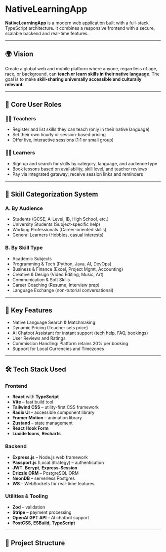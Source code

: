# NativeLearningApp

**NativeLearningApp** is a modern web application built with a full-stack TypeScript architecture. It combines a responsive frontend with a secure, scalable backend and real-time features.

---

## 🌍 Vision

Create a global web and mobile platform where anyone, regardless of age, race, or background, can **teach or learn skills in their native language**. The goal is to make **skill-sharing universally accessible and culturally relevant**.

---

## 👤 Core User Roles

### 👨‍🏫 Teachers
- Register and list skills they can teach (only in their native language)
- Set their own hourly or session-based pricing
- Offer live, interactive sessions (1:1 or small group)


### 👩‍🎓 Learners
- Sign up and search for skills by category, language, and audience type
- Book lessons based on availability, skill level, and teacher reviews
- Pay via integrated gateway; receive session links and reminders

---

## 🧠 Skill Categorization System

### A. By Audience
- Students (GCSE, A-Level, IB, High School, etc.)
- University Students (Subject-specific help)
- Working Professionals (Career-oriented skills)
- General Learners (Hobbies, casual interests)

### B. By Skill Type
- Academic Subjects
- Programming & Tech (Python, Java, AI, DevOps)
- Business & Finance (Excel, Project Mgmt, Accounting)
- Creative & Design (Video Editing, Music, Art)
- Communication & Soft Skills
- Career Coaching (Resume, Interview prep)
- Language Exchange (non-tutorial conversational)

---

## 🔑 Key Features

- Native Language Search & Matchmaking
- Dynamic Pricing (Teacher sets price)
- AI Chatbot Assistant for instant support (tech help, FAQ, bookings)
- User Reviews and Ratings
- Commission Handling: Platform retains 20% per booking
- Support for Local Currencies and Timezones

---

## 🛠️ Tech Stack Used

### Frontend
- **React** with **TypeScript**
- **Vite** – fast build tool
- **Tailwind CSS** – utility-first CSS framework
- **Radix UI** – accessible component library
- **Framer Motion** – animation library
- **Zustand** – state management
- **React Hook Form**
- **Lucide Icons**, **Recharts**

### Backend
- **Express.js** – Node.js web framework
- **Passport.js** (Local Strategy) – authentication
- **JWT**, **Bcrypt**, **Express-Session**
- **Drizzle ORM** – PostgreSQL ORM
- **NeonDB** – serverless Postgres
- **WS** – WebSockets for real-time features

### Utilities & Tooling
- **Zod** – validation
- **Stripe** – payment processing
- **OpenAI GPT API** – AI chatbot support
- **PostCSS**, **ESBuild**, **TypeScript**

---

## 📁 Project Structure

